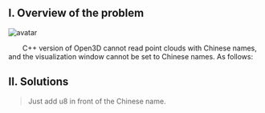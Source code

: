 ##  I. Overview of the problem 

![avatar]( daef2ab1a09d403d854d74b99360ddbc.png) 

   C++ version of Open3D cannot read point clouds with Chinese names, and the visualization window cannot be set to Chinese names. As follows:   

##  II. Solutions 

>  Just add u8 in front of the Chinese name. 

